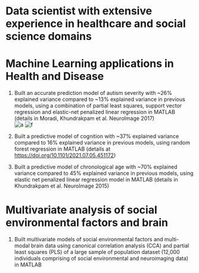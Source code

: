 # Data scientist with extensive experience in healthcare and social science domains

# Machine Learning applications in Health and Disease

1. Built an accurate prediction model of autism severity with ~26% explained variance compared to ~13% explained variance in previous models, using a combination of partial  least squares, support vector regression and elastic-net penalized linear regression in MATLAB (details in Moradi, Khundrakpam et al. NeuroImage 2017)  
![a](https://user-images.githubusercontent.com/96480385/158723373-0b489155-1cfc-4afb-a904-b86dd6a4308f.jpg)
![f](https://user-images.githubusercontent.com/96480385/159611843-fdce6364-12d6-459b-a2f5-3ba46b545f4b.jpg)

2. Built a predictive model of cognition with ~37% explained variance compared to 16% explained variance in previous models, using random forest regression in MATLAB (details at https://doi.org/10.1101/2021.07.05.451172)  

3. Built a predictive model of chronological age with ~70% explained variance compared to 45% explained variance in previous models, using elastic net penalized linear regression model in MATLAB (details in Khundrakpam et al. NeuroImage 2015)

# Multivariate analysis of social environmental factors and brain 

1. Built multivariate models of social environmental factors and multi-modal brain data using canonical correlation analysis (CCA) and partial least squares (PLS) of a large sample of population dataset (12,000 individuals comprising of social environmental and neuroimaging data) in MATLAB




         
